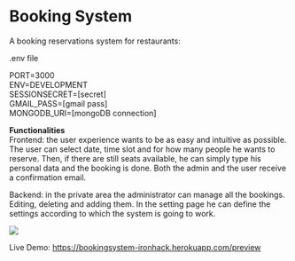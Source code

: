 # Booking System

A booking reservations system for restaurants:

.env file

PORT=3000<br>
ENV=DEVELOPMENT<br>
SESSIONSECRET=[secret]<br>
GMAIL_PASS=[gmail pass]<br>
MONGODB_URI=[mongoDB connection]

<strong>Functionalities</strong><br>
 Frontend: the user experience wants to be as easy and intuitive as possible. The user can select date, time slot and for how many people he wants to reserve. Then, if there are still seats available, he can simply type his personal data and the booking is done. Both the admin and the user receive a confirmation email.
 
 Backend: in the private area the administrator can manage all the bookings. Editing, deleting and adding them. In the setting page he can define the settings according to which the system is going to work. 
 

<img src="https://repository-images.githubusercontent.com/180376589/f1a25280-6e8a-11e9-9dc9-a87a010bffce">



Live Demo: https://bookingsystem-ironhack.herokuapp.com/preview
